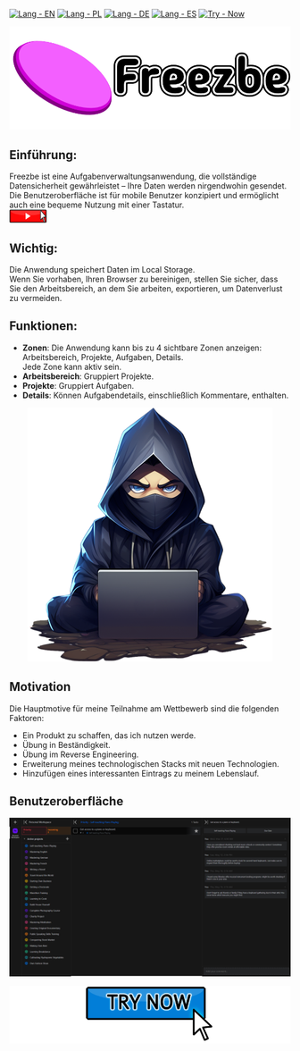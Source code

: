 [![Lang - EN](https://img.shields.io/badge/lang-en-2ea44f)](/README.md)
[![Lang - PL](https://img.shields.io/badge/lang-pl-2ea44f)](/README.PL.md)
[![Lang - DE](https://img.shields.io/badge/lang-de-2ea44f)](/README.DE.md)
[![Lang - ES](https://img.shields.io/badge/lang-es-2ea44f)](/README.ES.md)
[![Try - Now](https://img.shields.io/badge/try-now-2ea44f)](https://freezbe.pl/)

[![Freezbe](docs/readme/images/Freezbe_logo.png "Freezbe")](http://www.freezbe.pl/)

## Einführung:

Freezbe ist eine Aufgabenverwaltungsanwendung, die vollständige Datensicherheit gewährleistet – Ihre Daten werden nirgendwohin gesendet.<br>
Die Benutzeroberfläche ist für mobile Benutzer konzipiert und ermöglicht auch eine bequeme Nutzung mit einer Tastatur.<br>
[![Video](docs/readme/images/Video.png "Video")](https://youtu.be/-qko_WBh-is)

## Wichtig:

Die Anwendung speichert Daten im Local Storage.<br>
Wenn Sie vorhaben, Ihren Browser zu bereinigen, stellen Sie sicher, dass Sie den Arbeitsbereich, an dem Sie arbeiten, exportieren, um Datenverlust zu vermeiden.

## Funktionen:

-   **Zonen**: Die Anwendung kann bis zu 4 sichtbare Zonen anzeigen: Arbeitsbereich, Projekte, Aufgaben, Details.<br>
    Jede Zone kann aktiv sein.
-   **Arbeitsbereich**: Gruppiert Projekte.
-   **Projekte**: Gruppiert Aufgaben.
-   **Details**: Können Aufgabendetails, einschließlich Kommentare, enthalten.

<p align="center">
 <img src="https://raw.githubusercontent.com/ArcticLeopard/Freezbe/main/docs/readme/images/Developer.png" />
</p>

## Motivation

Die Hauptmotive für meine Teilnahme am Wettbewerb sind die folgenden Faktoren:

-   Ein Produkt zu schaffen, das ich nutzen werde.
-   Übung in Beständigkeit.
-   Übung im Reverse Engineering.
-   Erweiterung meines technologischen Stacks mit neuen Technologien.
-   Hinzufügen eines interessanten Eintrags zu meinem Lebenslauf.

## Benutzeroberfläche

[![UI](docs/readme/images/PreviewCurrentUserInterface.png "UI")](http://www.freezbe.pl/)

[![Freezbe](docs/readme/images/TryNow.png "Freezbe")](http://www.freezbe.pl/)
